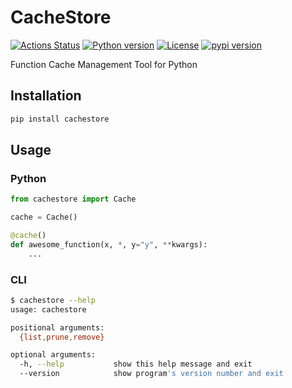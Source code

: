 # CacheStore

[![Actions Status](https://github.com/altescy/cachestore/workflows/CI/badge.svg)](https://github.com/altescy/cachestore/actions/workflows/ci.yml)
[![Python version](https://img.shields.io/pypi/pyversions/cachestore)](https://github.com/altescy/cachestore)
[![License](https://img.shields.io/github/license/altescy/cachestore)](https://github.com/altescy/cachestore/blob/master/LICENSE)
[![pypi version](https://img.shields.io/pypi/v/cachestore)](https://pypi.org/project/cachestore/)

Function Cache Management Tool for Python

## Installation

```bash
pip install cachestore
```

## Usage

### Python

```python
from cachestore import Cache

cache = Cache()

@cache()
def awesome_function(x, *, y="y", **kwargs):
    ...
```

### CLI

```bash
$ cachestore --help
usage: cachestore

positional arguments:
  {list,prune,remove}

optional arguments:
  -h, --help           show this help message and exit
  --version            show program's version number and exit
```
